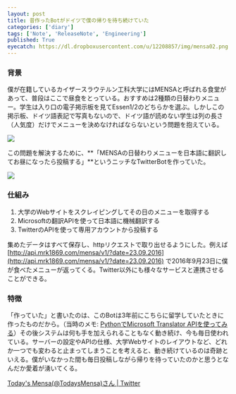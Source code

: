 ```yaml
---
layout: post
title: 昔作ったBotがドイツで僕の帰りを待ち続けていた
categories: ['diary']
tags: ['Note', 'ReleaseNote', 'Engineering']
published: True
eyecatch: https://dl.dropboxusercontent.com/u/12208857/img/mensa02.png
---
```


### 背景

僕が在籍しているカイザースラウテルン工科大学にはMENSAと呼ばれる食堂があって、普段はここで昼食をとっている。おすすめは2種類の日替わりメニュー。学生は入り口の電子掲示板を見てEssen1/2のどちらかを選ぶ。しかしこの掲示板、ドイツ語表記で写真もないので、ドイツ語が読めない学生は列の長さ（人気度）だけでメニューを決めなければならないという問題を抱えている。

<img src="https://dl.dropboxusercontent.com/u/12208857/img/mensa01.jpg" class="image-on-frame image-fade">

この問題を解決するために、**「MENSAの日替わりメニューを日本語に翻訳してお昼になったら投稿する」**というニッチなTwitterBotを作っていた。

<img src="https://dl.dropboxusercontent.com/u/12208857/img/mensa02.png" class="image-on-frame-small image-fade">

### 仕組み

1. 大学のWebサイトをスクレイピングしてその日のメニューを取得する
1. Microsoftの翻訳APIを使って日本語に機械翻訳する
1. TwitterのAPIを使って専用アカウントから投稿する

集めたデータはすべて保存し、httpリクエストで取り出せるようにした。例えば [http://api.mrk1869.com/mensa/v1/?date=23.09.2016](http://api.mrk1869.com/mensa/v1/?date=23.09.2016) で2016年9月23日に僕が食べたメニューが返ってくる。Twitter以外にも様々なサービスと連携させることができる。

### 特徴

「作っていた」と書いたのは、このBotは3年前にこちらに留学していたときに作ったものだから。（当時のメモ: [PythonでMicrosoft Translator APIを使ってみる](http://shoya.io/blog/microsoft_translator/)）その後システムは何も手を加えられることもなく動き続け、今も毎日使われている。サーバーの設定やAPIの仕様、大学Webサイトのレイアウトなど、どれか一つでも変わると止まってしまうことを考えると、動き続けているのは奇跡といえる。僕がいなかった間も毎日投稿しながら帰りを待っていたのかと思うとなんだか愛着が湧いてくる。

[Today's Mensa(@TodaysMensa)さん \| Twitter](https://twitter.com/todaysmensa)